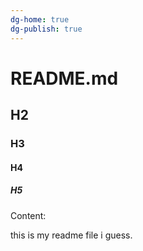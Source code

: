 ```yaml
---
dg-home: true
dg-publish: true
---
```


# README.md

## H2

### H3

#### H4

##### H5
Content:

this is my readme file i guess.